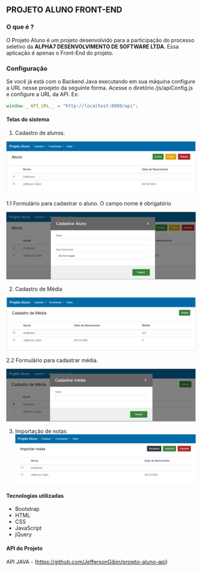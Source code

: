 ## PROJETO ALUNO FRONT-END


### O que é ?

O Projeto Aluno é um projeto desenvolvido para a participação do processo seletivo da **ALPHA7 DESENVOLVIMENTO DE SOFTWARE LTDA**.
Essa aplicação é apenas o Front-End do projeto.


### Configuração
Se você já está com o Backend Java executando em sua máquina configure a URL nesse proejeto da seguinte forma.
Acesse o diretório /js/apiConfig.js e configure a URL da API. 
Ex: 

```javascript
window.__API_URL__ = "http://localhost:8080/api";
```

#### Telas do sistema


1. Cadastro de alunos.

![github-small](telas/cadastro-aluno.png)

1.1 Formulário para cadastrar o aluno. O campo nome é obrigatório

![github-small](telas/form-cadastroaluno.png)


2. Cadastro de Média

![](telas/cadastro-media.png)

2.2 Formulário para cadastrar média. 

![github-small](telas/form-cadastromedia.png)

3. Importação de notas
![](telas/importacao-notas.png)

#### Tecnologias utilizadas
* Bootstrap
* HTML
* CSS
* JavaScript
* jQuery




#### API do Projeto

API JAVA - (https://github.com/JeffersonGibin/projeto-aluno-api)
